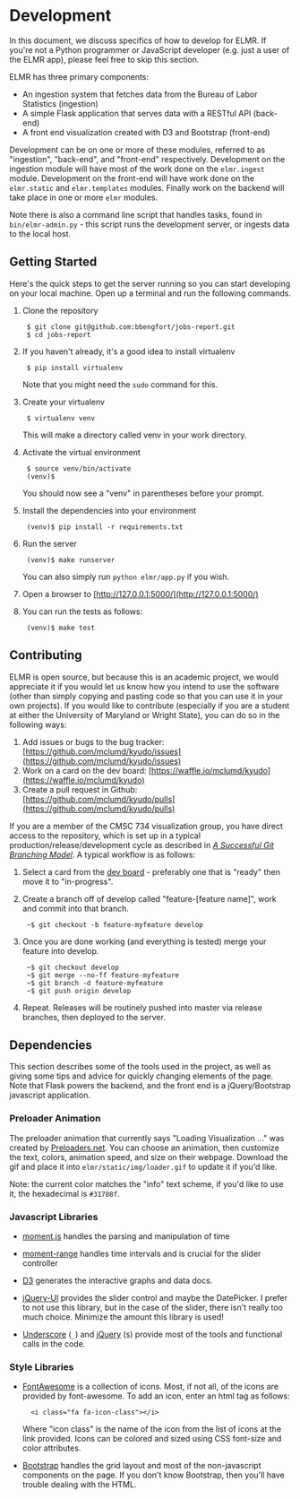 # Development

In this document, we discuss specifics of how to develop for ELMR. If you're not a Python programmer or JavaScript developer (e.g. just a user of the ELMR app), please feel free to skip this section.

ELMR has three primary components:

- An ingestion system that fetches data from the Bureau of Labor Statistics (ingestion)
- A simple Flask application that serves data with a RESTful API (back-end)
- A front end visualization created with D3 and Bootstrap (front-end)

Development can be on one or more of these modules, referred to as "ingestion", "back-end", and "front-end" respectively. Development on the ingestion module will have most of the work done on the `elmr.ingest` module. Development on the front-end will have work done on the `elmr.static` and `elmr.templates` modules. Finally work on the backend will take place in one or more `elmr` modules.

Note there is also a command line script that handles tasks, found in `bin/elmr-admin.py` - this script runs the development server, or ingests data to the local host.

## Getting Started

Here's the quick steps to get the server running so you can start developing on your local machine. Open up a terminal and run the following commands.

1. Clone the repository

        $ git clone git@github.com:bbengfort/jobs-report.git
        $ cd jobs-report

2. If you haven't already, it's a good idea to install virtualenv

        $ pip install virtualenv

    Note that you might need the `sudo` command for this.

3. Create your virtualenv

        $ virtualenv venv

    This will make a directory called venv in your work directory.

4. Activate the virtual environment

        $ source venv/bin/activate
        (venv)$

    You should now see a "venv" in parentheses before your prompt.

5. Install the dependencies into your environment

        (venv)$ pip install -r requirements.txt

6. Run the server

        (venv)$ make runserver

    You can also simply run `python elmr/app.py` if you wish.

7. Open a browser to [http://127.0.0.1:5000/](http://127.0.0.1:5000/)

8. You can run the tests as follows:

        (venv)$ make test

## Contributing

ELMR is open source, but because this is an academic project, we would appreciate it if you would let us know how you intend to use the software (other than simply copying and pasting code so that you can use it in your own projects). If you would like to contribute (especially if you are a student at either the University of Maryland or Wright State), you can do so in the following ways:

1. Add issues or bugs to the bug tracker: [https://github.com/mclumd/kyudo/issues](https://github.com/mclumd/kyudo/issues)
2. Work on a card on the dev board: [https://waffle.io/mclumd/kyudo](https://waffle.io/mclumd/kyudo)
3. Create a pull request in Github: [https://github.com/mclumd/kyudo/pulls](https://github.com/mclumd/kyudo/pulls)

If you are a member of the CMSC 734 visualization group, you have direct access to the repository, which is set up in a typical production/release/development cycle as described in _[A Successful Git Branching Model](http://nvie.com/posts/a-successful-git-branching-model/)_. A typical workflow is as follows:

1. Select a card from the [dev board](https://waffle.io/mclumd/kyudo) - preferably one that is "ready" then move it to "in-progress".

2. Create a branch off of develop called "feature-[feature name]", work and commit into that branch.

        ~$ git checkout -b feature-myfeature develop

3. Once you are done working (and everything is tested) merge your feature into develop.

        ~$ git checkout develop
        ~$ git merge --no-ff feature-myfeature
        ~$ git branch -d feature-myfeature
        ~$ git push origin develop

4. Repeat. Releases will be routinely pushed into master via release branches, then deployed to the server.

## Dependencies

This section describes some of the tools used in the project, as well as giving some tips and advice for quickly changing elements of the page. Note that Flask powers the backend, and the front end is a jQuery/Bootstrap javascript application.

### Preloader Animation

The preloader animation that currently says "Loading Visualization ..." was created by [Preloaders.net](http://preloaders.net/en/letters_numbers_words). You can choose an animation, then customize the text, colors, animation speed, and size on their webpage. Download the gif and place it into `elmr/static/img/loader.gif` to update it if you'd like.

Note: the current color matches the "info" text scheme, if you'd like to use it, the hexadecimal is `#31708f`.

### Javascript Libraries

- [moment.js](http://momentjs.com/) handles the parsing and manipulation of time
- [moment-range](https://github.com/gf3/moment-range) handles time intervals and is crucial for the slider controller

- [D3](http://d3js.org/) generates the interactive graphs and data docs.

- [jQuery-UI](https://jqueryui.com/slider/#range) provides the slider control and maybe the DatePicker. I prefer to not use this library, but in the case of the slider, there isn't really too much choice. Minimize the amount this library is used!

- [Underscore](http://underscorejs.org/) (`_`) and [jQuery](http://jquery.com/) (`$`) provide most of the tools and functional calls in the code.

### Style Libraries

- [FontAwesome](http://fortawesome.github.io/Font-Awesome/icons/) is a collection of icons. Most, if not all, of the icons are provided by font-awesome. To add an icon, enter an html tag as follows:

        <i class="fa fa-icon-class"></i>

    Where "icon class" is the name of the icon from the list of icons at the link provided. Icons can be colored and sized using CSS font-size and color attributes.

- [Bootstrap](http://getbootstrap.com/css/) handles the grid layout and most of the non-javascript components on the page. If you don't know Bootstrap, then you'll have trouble dealing with the HTML.

